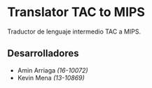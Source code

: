 # Translator TAC to MIPS

Traductor de lenguaje intermedio TAC a MIPS.

## **Desarrolladores**

* Amin Arriaga *(16-10072)*
* Kevin Mena *(13-10869)*
